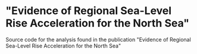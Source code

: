 # "Evidence of Regional Sea-Level Rise Acceleration for the North Sea"

Source code for the analysis found in the publication "Evidence of Regional Sea-Level Rise Acceleration for the North Sea"
